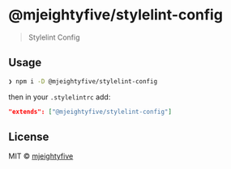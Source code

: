 # @mjeightyfive/stylelint-config

> Stylelint Config

## Usage

```sh
❯ npm i -D @mjeightyfive/stylelint-config
```

then in your `.stylelintrc` add:

```json
"extends": ["@mjeightyfive/stylelint-config"]

```

## License

MIT © [mjeightyfive](https://mje.fi)

